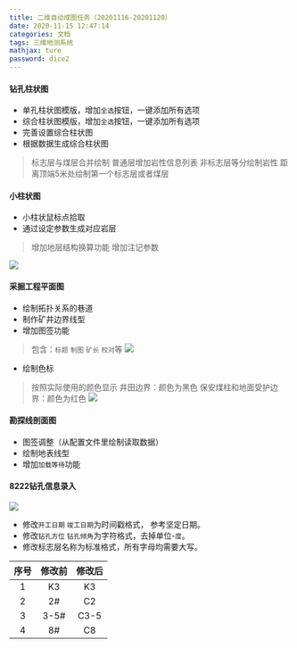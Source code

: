 ```yaml
---
title: 二维自动成图任务（20201116-20201120）
date: 2020-11-15 12:47:14
categories: 文档
tags: 三维地测系统
mathjax: ture
password: dice2
---
```


#### 钻孔柱状图
* 单孔柱状图模版，增加`全选`按钮，一键添加所有选项
* 综合柱状图模版，增加`全选`按钮，一键添加所有选项
* 完善设置综合柱状图
* 根据数据生成综合柱状图
> 标志层与煤层合并绘制
> 普通层增加岩性信息列表
> 非标志层等分绘制岩性
> 距离顶端5米处绘制第一个标志层或者煤层

#### 小柱状图

* 小柱状鼠标点拾取
* 通过设定参数生成对应岩层
> 增加地层结构换算功能
> 增加注记参数

![](15955856599713.jpg)


#### 采掘工程平面图

* 绘制拓扑关系的巷道
* 制作矿井边界线型
* 增加图签功能
> 包含：`标题` `制图` `矿长` `校对`等
![](16046559293977.jpg)

* 绘制色标
> 按照实际使用的颜色显示
> 井田边界：颜色为黑色
> 保安煤柱和地面受护边界：颜色为红色
![](16046560908865.jpg)



#### 勘探线剖面图

* 图签调整（从配置文件里绘制读取数据）
* 绘制地表线型
* 增加`加载等待`功能


#### 8222钻孔信息录入
![](16055064778400.jpg)

* 修改`开工日期` `竣工日期`为时间戳格式， 参考坚定日期。
* 修改`钻孔方位` `钻孔倾角`为字符格式，去掉单位-`度`。
* 修改标志层名称为标准格式，所有字母均需要大写。


|   序号  |  修改前   | 修改后   |
|:---:|:---:|:---:|
| 1 | K3 |  K3  |
| 2 | 2#  |  C2  |
| 3 | 3-5# |  C3-5  |
| 4 | 8# |  C8  |